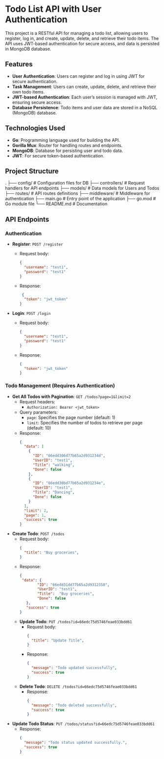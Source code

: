 # Todo List API with User Authentication

This project is a RESTful API for managing a todo list, allowing users to register, log in, and create, update, delete, and retrieve their todo items. The API uses JWT-based authentication for secure access, and data is persisted in MongoDB database.

## Features
- **User Authentication**: Users can register and log in using JWT for secure authentication.
- **Task Management**: Users can create, update, delete, and retrieve their own todo items.
- **JWT-based Authentication**: Each user’s session is managed with JWT, ensuring secure access.
- **Database Persistence**: Todo items and user data are stored in a NoSQL (MongoDB) database.
  
## Technologies Used
- **Go**: Programming language used for building the API.
- **Gorilla Mux**: Router for handling routes and endpoints.
- **MongoDB**: Database for persisting user and todo data.
- **JWT**: For secure token-based authentication.
  
## Project Structure
. ├── config/ # Configuration files for DB
├── controllers/ # Request handlers for API endpoints
├── models/ # Data models for Users and Todos
├── routes/ # API routes definitions
├── middleware/ # Middleware for authentication
├── main.go # Entry point of the application
├── go.mod # Go module file
└── README.md # Documentation

## API Endpoints
### Authentication
- **Register**: `POST /register`
    - Request body: 
      ```json
      {
        "username": "test1",
        "password": "test1"
      }
      ```
    - Response: 
      ```json
       {
        "token": "jwt_token"
      }
      ```

- **Login**: `POST /login`
    - Request body: 
      ```json
      {
        "username": "test1",
        "password": "test1"
      }
      ```
    - Response: 
      ```json
      {
        "token": "jwt_token"
      }
      ```
### Todo Management (Requires Authentication)
- **Get All Todos with Pagination**: `GET /todos?page=1&limit=2`
    - Request headers:
      - `Authorization: Bearer <jwt_token>`
    - Query parameters:
      - `page`: Specifies the page number (default: 1)
      - `limit`: Specifies the number of todos to retrieve per page (default: 10)
    - Response:
      ```json
      {
        "data": [
          {
            "ID": "66edd306d77b65a2d931234d",
            "UserID": "test1",
            "Title": "walking",
            "Done": false
          },
          {
            "ID": "66edd30bd77b65a2d931234e",
            "UserID": "test1",
            "Title": "Dancing",
            "Done": false
          }
        ],
        "limit": 2,
        "page": 1,
        "success": true
      }
      ```
- **Create Todo**: `POST /todos`
    - Request body:
      ```json
      {
        "title": "Buy groceries",
      }
      ```
    - Response:
      ```json
      {
       "data": {
		      "ID": "66edd31dd77b65a2d9312350",
		      "UserID": "test1",
		      "Title":  "Buy groceries",
		      "Done": false
	     },
	     "success": true
      }
      ```
  - **Update Todo**: `PUT /todos?id=66edc75d5746feae033bdd61`
    - Request body:
      ```json
      {
        "title": "Update Title",
      }
      ```
    - Response:
      ```json
      {
        "message": "Todo updated successfully",
        "success": true
      }
      ```
  - **Delete Todo**: `DELETE /todos?id=66edc75d5746feae033bdd61`
    - Response:
      ```json
      {
        "message": "Todo deleted successfully",
        "success": true
      }
      ```
- **Update Todo Status**: `PUT /todos/status?id=66edc75d5746feae033bdd61`
    - Response:
      ```json
      {
        "message": "Todo status updated successfully.",
        "success": true
      }
      ```
